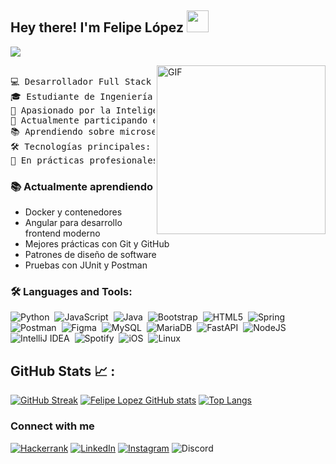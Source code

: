 <h2> Hey there! I'm Felipe López <img src="https://media.giphy.com/media/hvRJCLFzcasrR4ia7z/giphy.gif" width="35"></h2>

<p align="left">
  <img src="https://readme-typing-svg.herokuapp.com/?lines=Welcome+to+my+GitHub+Profile!&center=true&width=360&height=30">
</p>
<img align="right" height="270px" alt="GIF" src="https://media.giphy.com/media/CVtNe84hhYF9u/giphy.gif" />

<pre> 
💻 Desarrollador Full Stack en formación
🎓 Estudiante de Ingeniería de Software en la Universidad EAM
🤖 Apasionado por la Inteligencia Artificial y el desarrollo backend
🚀 Actualmente participando en proyectos de desarrollo backend, frontend y bases de datos
📚 Aprendiendo sobre microservicios, arquitectura de software y buenas prácticas
🛠️ Tecnologías principales: Java, Spring Boot, Python, FastAPI
💼 En prácticas profesionales, aplicando conocimientos en entornos reales
</pre>

### 📚 Actualmente aprendiendo

- Docker y contenedores
- Angular para desarrollo frontend moderno
- Mejores prácticas con Git y GitHub
- Patrones de diseño de software
- Pruebas con JUnit y Postman

### 🛠️ Languages and Tools:

![Python](https://img.shields.io/badge/python-3670A0?style=for-the-badge&logo=python&logoColor=ffdd54)&nbsp;
![JavaScript](https://img.shields.io/badge/javascript-%23323330.svg?style=for-the-badge&logo=javascript&logoColor=%23F7DF1E)&nbsp;
![Java](https://img.shields.io/badge/java-%23ED8B00.svg?style=for-the-badge&logo=openjdk&logoColor=white)&nbsp;
![Bootstrap](https://img.shields.io/badge/bootstrap-%23563D7C.svg?style=for-the-badge&logo=bootstrap&logoColor=white)&nbsp;
![HTML5](https://img.shields.io/badge/html5-%23E34F26.svg?style=for-the-badge&logo=html5&logoColor=white)&nbsp;
![Spring](https://img.shields.io/badge/spring-%236DB33F.svg?style=for-the-badge&logo=spring&logoColor=white)&nbsp;
![Postman](https://img.shields.io/badge/Postman-FF6C37?style=for-the-badge&logo=postman&logoColor=white)&nbsp;
![Figma](https://img.shields.io/badge/figma-%23F24E1E.svg?style=for-the-badge&logo=figma&logoColor=white)&nbsp;
![MySQL](https://img.shields.io/badge/mysql-4479A1.svg?style=for-the-badge&logo=mysql&logoColor=white)&nbsp;
![MariaDB](https://img.shields.io/badge/MariaDB-003545?style=for-the-badge&logo=mariadb&logoColor=white)&nbsp;
![FastAPI](https://img.shields.io/badge/FastAPI-005571?style=for-the-badge&logo=fastapi)&nbsp;
![NodeJS](https://img.shields.io/badge/node.js-6DA55F?style=for-the-badge&logo=node.js&logoColor=white)&nbsp;
![IntelliJ IDEA](https://img.shields.io/badge/IntelliJIDEA-000000.svg?style=for-the-badge&logo=intellij-idea&logoColor=white)&nbsp;
![Spotify](https://img.shields.io/badge/Spotify-1ED760?style=for-the-badge&logo=spotify&logoColor=white)&nbsp;
![iOS](https://img.shields.io/badge/iOS-000000?style=for-the-badge&logo=ios&logoColor=white)&nbsp;
![Linux](https://img.shields.io/badge/Linux-FCC624?style=for-the-badge&logo=linux&logoColor=black)&nbsp;


## GitHub Stats 📈 :

[![GitHub Streak](https://github-readme-streak-stats.herokuapp.com?user=felipe225Lv&theme=algolia&date_format=M%20j%5B%2C%20Y%5D)](https://git.io/streak-stats) [![Felipe Lopez GitHub stats](https://github-readme-stats.vercel.app/api?username=felipe225Lv&theme=algolia)](https://github.com/AnushkaWijegoonawardana97/github-readme-stats) [![Top Langs](https://github-readme-stats.vercel.app/api/top-langs/?username=felipe225Lv&theme=algolia)](https://github.com/AnushkaWijegoonawardana97/github-readme-stats) 

<h3 align="left">Connect with me</h3>

[![Hackerrank](https://img.shields.io/badge/-Hackerrank-2EC866?style=for-the-badge&logo=HackerRank&logoColor=white)](https://www.hackerrank.com/profile/cfelipe2005lv)
[![LinkedIn](https://img.shields.io/badge/linkedin-%230077B5.svg?style=for-the-badge&logo=linkedin&logoColor=white)](https://www.linkedin.com/in/felipe-lopez-9aa117328/)
[![Instagram](https://img.shields.io/badge/Instagram-%23E4405F.svg?style=for-the-badge&logo=Instagram&logoColor=white)](https://www.instagram.com/its.felipelv?igsh=MTQ2amJid2R6Mnhsdg%3D%3D&utm_source=qr)
![Discord](https://img.shields.io/badge/Discord-%235865F2.svg?style=for-the-badge&logo=discord&logoColor=white)

